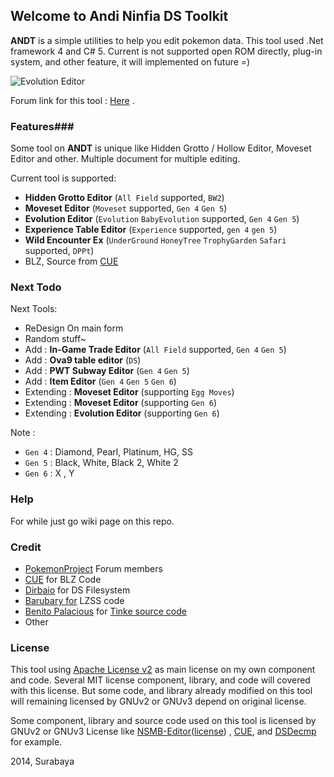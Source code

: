 ## Welcome to Andi Ninfia DS Toolkit ##

**ANDT** is a simple utilities to help you edit pokemon data. This tool used .Net framework 4 and C# 5. Current is not supported open ROM directly, plug-in system, and other feature, it will implemented on future =) 

![Evolution Editor](http://s4.postimg.org/xt2fp40od/SNAG_0143.png)

Forum link for this tool : [Here](http://projectpokemon.org/forums/showthread.php?26663-Andi-Pok%E9mon-Black-amp-White-Tools) .

### Features###

Some tool on **ANDT** is unique like Hidden Grotto / Hollow Editor, Moveset Editor and other. Multiple document for multiple editing. 

Current tool is supported:

- **Hidden Grotto Editor** (`All Field` supported, `BW2`)
- **Moveset Editor** (`Moveset` supported, `Gen 4` `Gen 5`)
- **Evolution Editor** (`Evolution` `BabyEvolution` supported, `Gen 4` `Gen 5`)
- **Experience Table Editor** (`Experience` supported, `gen 4` `gen 5`)
- **Wild Encounter Ex** (`UnderGround` `HoneyTree` `TrophyGarden` `Safari` supported, `DPPt`)
- BLZ, Source from [CUE](http://www.romhacking.net/utilities/826/)

### Next Todo ###

Next Tools:

- ReDesign On main form
- Random stuff~
- Add : **In-Game Trade Editor** (`All Field` supported, `Gen 4` `Gen 5`)
- Add : **Ova9 table editor** (`DS`)
- Add : **PWT Subway Editor** (`Gen 4` `Gen 5`)
- Add : **Item Editor** (`Gen 4` `Gen 5` `Gen 6`)
- Extending : **Moveset Editor** (supporting `Egg Moves`)
- Extending : **Moveset Editor** (supporting `Gen 6`)
- Extending : **Evolution Editor** (supporting `Gen 6`)

Note :

- `Gen 4` : Diamond, Pearl, Platinum, HG, SS
- `Gen 5` : Black, White, Black 2, White 2
- `Gen 6` : X , Y

### Help ###

For while just go wiki page on this repo.

### Credit ###

- [PokemonProject](http://projectpokemon.org/) Forum members 
- [CUE](http://www.romhacking.net/utilities/826/) for BLZ Code
- [Dirbaio](https://github.com/Dirbaio/NSMB-Editor) for DS Filesystem
- [Barubary for](https://code.google.com/p/dsdecmp/) LZSS code
- [Benito Palacious](https://github.com/pleonex) for [Tinke source code](https://code.google.com/p/tinke)
- Other

### License ###

This tool using [Apache License v2](https://github.com/andibadra/ANDT/blob/master/LICENSE) as main license on my own component and code. Several MIT license component, library, and code will covered with this license. But some code, and library already modified on this tool will remaining licensed by GNUv2 or GNUv3 depend on original license. 

Some component, library and source code used on this tool is licensed by GNUv2 or GNUv3 License like [NSMB-Editor](https://github.com/Dirbaio/NSMB-Editor)([license](https://github.com/Dirbaio/NSMB-Editor/blob/master/LICENSE.txt)) , [CUE](http://www.romhacking.net/utilities/826/), and [DSDecmp](https://code.google.com/p/dsdecmp/) for example.

2014, Surabaya

